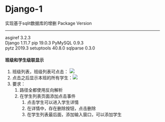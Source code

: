 # Django-1
实现基于sqlit数据库的增删
Package    Version
---------- -------
asgiref    3.2.3  
Django     1.11.7 
pip        19.0.3 
PyMySQL    0.9.3  
pytz       2019.3 
setuptools 40.8.0 
sqlparse   0.3.0  
#### 班级和学生级联显示

1. 班级列表，班级列表可点击： <img src="https://github.com/thinkforanameissohard/Django-1/blob/master/image/image-20200202193352583.png" />
2. 点击之后显示本班的所有学生：<img src="https://github.com/thinkforanameissohard/Django-1/blob/master/image/image-20200202193913136.png" />
3. 要求：
   1. 路径全都使用反向解析
   2. 在学生列表页面添加点击事件
      1. 点击学生可以进入学生详情
      2. 在详情中，存在删除按钮，点击删除
      3. 在学生列表最后面，添加输入窗口，可以添加学生
